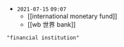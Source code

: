 - `2021-07-15`  `09:07`
	- [[international monetary fund]]
	- [[wb 世界 bank]]

```query 2021-12-30 15:16
"financial institution"
```
